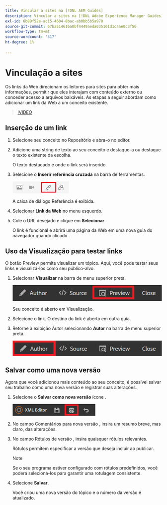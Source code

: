 ```yaml
---
title: Vincular a sites na [!DNL AEM Guides]
description: Vincular a sites na [!DNL Adobe Experience Manager Guides]
exl-id: 6b89f52e-ac15-4604-8bac-ab0bb5b5a978
source-git-commit: 67ba514616a0bf4449aeda035161d1caae0c3f50
workflow-type: tm+mt
source-wordcount: '317'
ht-degree: 1%

---
```


# Vinculação a sites

Os links da Web direcionam os leitores para sites para obter mais informações, permitir que eles interajam com conteúdo externo ou conceder acesso a arquivos baixáveis. As etapas a seguir abordam como adicionar um link da Web a um conceito existente.

>[!VIDEO](https://video.tv.adobe.com/v/336656?quality=12&learn=on)

## Inserção de um link

1. Selecione seu conceito no Repositório e abra-o no editor.
1. Adicione uma string de texto ao seu conceito e destaque-a ou destaque o texto existente da escolha.

   O texto destacado é onde o link será inserido.
1. Selecione o **Inserir referência cruzada** na barra de ferramentas.

   ![Ícone Inserir referência cruzada](images/lesson-5/insert-crossref-icon.png)

   A caixa de diálogo Referência é exibida.


1. Selecionar **Link da Web** no menu esquerdo.
1. Cole o URL desejado e clique em **Selecionar**.

   O link é funcional e abrirá uma página da Web em uma nova guia do navegador quando clicado.

## Uso da Visualização para testar links

O botão Preview permite visualizar um tópico. Aqui, você pode testar seus links e visualizá-los como seu público-alvo.

1. Selecionar **Visualizar** na barra de menu superior preta.

   ![Botão Visualizar](images/common/select-preview.png)

   Seu conceito é aberto em Visualização.

1. Selecione o link.
O destino do link é aberto em outra guia.
1. Retorne à exibição Autor selecionando **Autor** na barra de menu superior preta.

   ![Botão Autor](images/lesson-5/author-map.png)


## Salvar como uma nova versão

Agora que você adicionou mais conteúdo ao seu conceito, é possível salvar seu trabalho como uma nova versão e registrar suas alterações.

1. Selecione o **Salvar como nova versão** ícone .

   ![Ícone Salvar como nova versão](images/common/save-as-new-version.png)

1. No campo Comentários para nova versão , insira um resumo breve, mas claro, das alterações.
1. No campo Rótulos de versão , insira quaisquer rótulos relevantes.

   Rótulos permitem especificar a versão que deseja incluir ao publicar.

   >[!NOTE]
   > 
   > Se o seu programa estiver configurado com rótulos predefinidos, você poderá selecioná-los para garantir uma rotulagem consistente.

1. Selecione **Salvar**.

   Você criou uma nova versão do tópico e o número da versão é atualizado.
